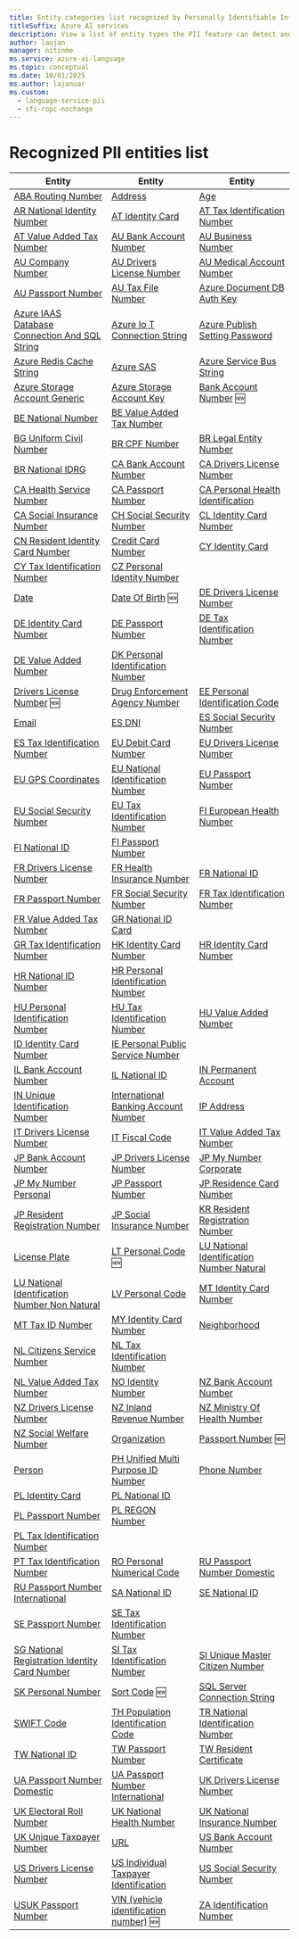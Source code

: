 ```yaml
---
title: Entity categories list recognized by Personally Identifiable Information (PII) detection in Azure AI Language
titleSuffix: Azure AI services
description: View a list of entity types the PII feature can detect and identify within unstructured text.
author: laujan
manager: nitinme
ms.service: azure-ai-language
ms.topic: conceptual
ms.date: 10/01/2025
ms.author: lajanuar
ms.custom:
  - language-service-pii
  - sfi-ropc-nochange
---
```


# Recognized PII entities list

| Entity | Entity | Entity |
|--|--|--|
| [ABA Routing Number](entity-categories-new.md#type-aba-routing-number) | [Address](entity-categories-new.md#type-address) | [Age](entity-categories-new.md#type-age) |
| [AR National Identity Number](entity-categories-new.md#type-ar-national-identity-number) | [AT Identity Card](entity-categories-new.md#type-at-identity-card) | [AT Tax Identification Number](entity-categories-new.md#type-at-tax-identification-number) |
| [AT Value Added Tax Number](entity-categories-new.md#type-at-value-added-tax-number) | [AU Bank Account Number](entity-categories-new.md#type-au-bank-account-number) | [AU Business Number](entity-categories-new.md#type-au-business-number) |
| [AU Company Number](entity-categories-new.md#type-au-company-number) | [AU Drivers License Number](entity-categories-new.md#type-au-drivers-license-number) | [AU Medical Account Number](entity-categories-new.md#type-au-medical-account-number) |
| [AU Passport Number](entity-categories-new.md#type-au-passport-number) | [AU Tax File Number](entity-categories-new.md#type-au-tax-file-number) | [Azure Document DB Auth Key](entity-categories-new.md#type-azure-document-db-auth-key) |
| [Azure IAAS Database Connection And SQL String](entity-categories-new.md#type-azure-iaas-database-connection-and-sql-string) | [Azure Io T Connection String](entity-categories-new.md#type-azure-iot-connection-string) | [Azure Publish Setting Password](entity-categories-new.md#type-azure-publish-setting-password) |
| [Azure Redis Cache String](entity-categories-new.md#type-azure-redis-cache-string) | [Azure SAS](entity-categories-new.md#type-azure-sas) | [Azure Service Bus String](entity-categories-new.md#type-azure-service-bus-string) |
| [Azure Storage Account Generic](entity-categories-new.md#type-azure-storage-account-generic) | [Azure Storage Account Key](entity-categories-new.md#type-azure-storage-account-key) | [Bank Account Number](entity-categories-new.md#type-bank-account-number-preview) 🆕 |
| [BE National Number](entity-categories-new.md#type-be-national-number) | [BE Value Added Tax Number](entity-categories-new.md#type-be-value-added-tax-number) |
| [BG Uniform Civil Number](entity-categories-new.md#type-bg-uniform-civil-number) | [BR CPF Number](entity-categories-new.md#type-br-cpf-number) | [BR Legal Entity Number](entity-categories-new.md#type-br-legal-entity-number) |
| [BR National IDRG](entity-categories-new.md#type-br-national-idrg) | [CA Bank Account Number](entity-categories-new.md#type-ca-bank-account-number) | [CA Drivers License Number](entity-categories-new.md#type-ca-drivers-license-number) |
| [CA Health Service Number](entity-categories-new.md#type-ca-health-service-number) | [CA Passport Number](entity-categories-new.md#type-ca-passport-number) | [CA Personal Health Identification](entity-categories-new.md#type-ca-personal-health-identification) |
| [CA Social Insurance Number](entity-categories-new.md#type-ca-social-insurance-number) | [CH Social Security Number](entity-categories-new.md#type-ch-social-security-number) | [CL Identity Card Number](entity-categories-new.md#type-cl-identity-card-number) |
| [CN Resident Identity Card Number](entity-categories-new.md#type-cn-resident-identity-card-number) | [Credit Card Number](entity-categories-new.md#type-credit-card-number) | [CY Identity Card](entity-categories-new.md#type-cy-identity-card) |
| [CY Tax Identification Number](entity-categories-new.md#type-cy-tax-identification-number) | [CZ Personal Identity Number](entity-categories-new.md#type-cz-personal-identity-number) |
| [Date](entity-categories-new.md#type-date) | [Date Of Birth](entity-categories-new.md#type-date-of-birth-preview) 🆕 | [DE Drivers License Number](entity-categories-new.md#type-de-drivers-license-number) |
| [DE Identity Card Number](entity-categories-new.md#type-de-identity-card-number) | [DE Passport Number](entity-categories-new.md#type-de-passport-number) | [DE Tax Identification Number](entity-categories-new.md#type-de-tax-identification-number) |
| [DE Value Added Number](entity-categories-new.md#type-de-value-added-number) | [DK Personal Identification Number](entity-categories-new.md#type-dk-personal-identification-number) |  |
| [Drivers License Number](entity-categories-new.md#type-drivers-license-number-preview) 🆕 | [Drug Enforcement Agency Number](entity-categories-new.md#type-drug-enforcement-agency-number) | [EE Personal Identification Code](entity-categories-new.md#type-ee-personal-identification-code) |
| [Email](entity-categories-new.md#type-email) | [ES DNI](entity-categories-new.md#type-es-dni) | [ES Social Security Number](entity-categories-new.md#type-es-social-security-number) |
| [ES Tax Identification Number](entity-categories-new.md#type-es-tax-identification-number) | [EU Debit Card Number](entity-categories-new.md#type-eu-debit-card-number) | [EU Drivers License Number](entity-categories-new.md#type-eu-drivers-license-number) |
| [EU GPS Coordinates](entity-categories-new.md#type-eu-gps-coordinates) | [EU National Identification Number](entity-categories-new.md#type-eu-national-identification-number) | [EU Passport Number](entity-categories-new.md#type-eu-passport-number) |
| [EU Social Security Number](entity-categories-new.md#type-eu-social-security-number) | [EU Tax Identification Number](entity-categories-new.md#type-eu-tax-identification-number) | [FI European Health Number](entity-categories-new.md#type-fi-european-health-number) |
| [FI National ID](entity-categories-new.md#type-fi-national-id) | [FI Passport Number](entity-categories-new.md#type-fi-passport-number) |
| [FR Drivers License Number](entity-categories-new.md#type-fr-drivers-license-number) | [FR Health Insurance Number](entity-categories-new.md#type-fr-health-insurance-number) | [FR National ID](entity-categories-new.md#type-fr-national-id) |
| [FR Passport Number](entity-categories-new.md#type-fr-passport-number) | [FR Social Security Number](entity-categories-new.md#type-fr-social-security-number) | [FR Tax Identification Number](entity-categories-new.md#type-fr-tax-identification-number) |
| [FR Value Added Tax Number](entity-categories-new.md#type-fr-value-added-tax-number) | [GR National ID Card](entity-categories-new.md#type-gr-national-id-card) |  |
| [GR Tax Identification Number](entity-categories-new.md#type-gr-tax-identification-number) | [HK Identity Card Number](entity-categories-new.md#type-hk-identity-card-number) | [HR Identity Card Number](entity-categories-new.md#type-hr-identity-card-number) |
| [HR National ID Number](entity-categories-new.md#type-hr-national-id-number) | [HR Personal Identification Number](entity-categories-new.md#type-hr-personal-identification-number) |
| [HU Personal Identification Number](entity-categories-new.md#type-hu-personal-identification-number) | [HU Tax Identification Number](entity-categories-new.md#type-hu-tax-identification-number) | [HU Value Added Number](entity-categories-new.md#type-hu-value-added-number) |
| [ID Identity Card Number](entity-categories-new.md#type-id-identity-card-number) | [IE Personal Public Service Number](entity-categories-new.md#type-ie-personal-public-service-number) |
| [IL Bank Account Number](entity-categories-new.md#type-il-bank-account-number) | [IL National ID](entity-categories-new.md#type-il-national-id) | [IN Permanent Account](entity-categories-new.md#type-in-permanent-account) |
| [IN Unique Identification Number](entity-categories-new.md#type-in-unique-identification-number) | [International Banking Account Number](entity-categories-new.md#type-international-banking-account-number) | [IP Address](entity-categories-new.md#type-ip-address) |
| [IT Drivers License Number](entity-categories-new.md#type-it-drivers-license-number) | [IT Fiscal Code](entity-categories-new.md#type-it-fiscal-code) | [IT Value Added Tax Number](entity-categories-new.md#type-it-value-added-tax-number) |
| [JP Bank Account Number](entity-categories-new.md#type-jp-bank-account-number) | [JP Drivers License Number](entity-categories-new.md#type-jp-drivers-license-number) | [JP My Number Corporate](entity-categories-new.md#type-jp-my-number-corporate) |
| [JP My Number Personal](entity-categories-new.md#type-jp-my-number-personal) | [JP Passport Number](entity-categories-new.md#type-jp-passport-number) | [JP Residence Card Number](entity-categories-new.md#type-jp-residence-card-number) |
| [JP Resident Registration Number](entity-categories-new.md#type-jp-resident-registration-number) | [JP Social Insurance Number](entity-categories-new.md#type-jp-social-insurance-number) | [KR Resident Registration Number](entity-categories-new.md#type-kr-resident-registration-number) |
| [License Plate](entity-categories-new.md#type-license-plate) | [LT Personal Code](entity-categories-new.md#type-lt-personal-code-preview) 🆕 | [LU National Identification Number Natural](entity-categories-new.md#type-lu-national-identification-number-natural) |
| [LU National Identification Number Non Natural](entity-categories-new.md#type-lu-national-identification-number-non-natural) | [LV Personal Code](entity-categories-new.md#type-lv-personal-code) | [MT Identity Card Number](entity-categories-new.md#type-mt-identity-card-number) |
| [MT Tax ID Number](entity-categories-new.md#type-mt-tax-id-number) | [MY Identity Card Number](entity-categories-new.md#type-my-identity-card-number) | [Neighborhood](entity-categories-new.md#type-neighborhood) |
| [NL Citizens Service Number](entity-categories-new.md#type-nl-citizens-service-number) | [NL Tax Identification Number](entity-categories-new.md#type-nl-tax-identification-number) |
| [NL Value Added Tax Number](entity-categories-new.md#type-nl-value-added-tax-number) | [NO Identity Number](entity-categories-new.md#type-no-identity-number) | [NZ Bank Account Number](entity-categories-new.md#type-nz-bank-account-number) |
| [NZ Drivers License Number](entity-categories-new.md#type-nz-drivers-license-number) | [NZ Inland Revenue Number](entity-categories-new.md#type-nz-inland-revenue-number) | [NZ Ministry Of Health Number](entity-categories-new.md#type-nz-ministry-of-health-number) |
| [NZ Social Welfare Number](entity-categories-new.md#type-nz-social-welfare-number) | [Organization](entity-categories-new.md#type-organization) | [Passport Number](entity-categories-new.md#type-passport-number-preview) 🆕 |
| [Person](entity-categories-new.md#type-person) | [PH Unified Multi Purpose ID Number](entity-categories-new.md#type-ph-unified-multi-purpose-id-number) | [Phone Number](entity-categories-new.md#type-phone-number) |
| [PL Identity Card](entity-categories-new.md#type-pl-identity-card) | [PL National ID](entity-categories-new.md#type-pl-national-id) |
| [PL Passport Number](entity-categories-new.md#type-pl-passport-number) | [PL REGON Number](entity-categories-new.md#type-pl-regon-number) |
| [PL Tax Identification Number](entity-categories-new.md#type-pl-tax-identification-number) |  |
| [PT Tax Identification Number](entity-categories-new.md#type-pt-tax-identification-number) | [RO Personal Numerical Code](entity-categories-new.md#type-ro-personal-numerical-code) | [RU Passport Number Domestic](entity-categories-new.md#type-ru-passport-number-domestic) |
| [RU Passport Number International](entity-categories-new.md#type-ru-passport-number-international) | [SA National ID](entity-categories-new.md#type-sa-national-id) | [SE National ID](entity-categories-new.md#type-se-national-id) |
| [SE Passport Number](entity-categories-new.md#type-se-passport-number) | [SE Tax Identification Number](entity-categories-new.md#type-se-tax-identification-number) |
| [SG National Registration Identity Card Number](entity-categories-new.md#type-sg-national-registration-identity-card-number) | [SI Tax Identification Number](entity-categories-new.md#type-si-tax-identification-number) | [SI Unique Master Citizen Number](entity-categories-new.md#type-si-unique-master-citizen-number) |
| [SK Personal Number](entity-categories-new.md#type-sk-personal-number) | [Sort Code](entity-categories-new.md#type-sort-code-preview) 🆕 | [SQL Server Connection String](entity-categories-new.md#type-sql-server-connection-string) |
| [SWIFT Code](entity-categories-new.md#type-swift-code) | [TH Population Identification Code](entity-categories-new.md#type-th-population-identification-code) | [TR National Identification Number](entity-categories-new.md#type-tr-national-identification-number) |
| [TW National ID](entity-categories-new.md#type-tw-national-id) | [TW Passport Number](entity-categories-new.md#type-tw-passport-number) | [TW Resident Certificate](entity-categories-new.md#type-tw-resident-certificate) |
| [UA Passport Number Domestic](entity-categories-new.md#type-ua-passport-number-domestic) | [UA Passport Number International](entity-categories-new.md#type-ua-passport-number-international) | [UK Drivers License Number](entity-categories-new.md#type-uk-drivers-license-number) |
| [UK Electoral Roll Number](entity-categories-new.md#type-uk-electoral-roll-number) | [UK National Health Number](entity-categories-new.md#type-uk-national-health-number) | [UK National Insurance Number](entity-categories-new.md#type-uk-national-insurance-number) |
| [UK Unique Taxpayer Number](entity-categories-new.md#type-uk-unique-taxpayer-number) | [URL](entity-categories-new.md#type-url) | [US Bank Account Number](entity-categories-new.md#type-us-bank-account-number) |
| [US Drivers License Number](entity-categories-new.md#type-us-drivers-license-number) | [US Individual Taxpayer Identification](entity-categories-new.md#type-us-individual-taxpayer-identification) | [US Social Security Number](entity-categories-new.md#type-us-social-security-number) |
| [USUK Passport Number](entity-categories-new.md#type-us-uk-passport-number) | [VIN (vehicle identification number)](entity-categories-new.md#type-vin-preview) 🆕 | [ZA Identification Number](entity-categories-new.md#type-za-identification-number) |
